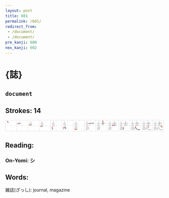 ```yaml
---
layout: post
title: 601
permalink: /601/
redirect_from:
 - /document/
 - /document/
pre_kanji: 600
nex_kanji: 602
---
```


# {誌}

## `document`

## Strokes: 14

<div class="stroke"><img src="../images/E8AA8C.png" /></div>

## Reading:

### On-Yomi: シ

## Words:

雑誌(ざっし): journal, magazine
